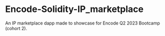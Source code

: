 # Encode-Solidity-IP_marketplace
An IP marketplace dapp made to showcase for Encode Q2 2023 Bootcamp (cohort 2). 
